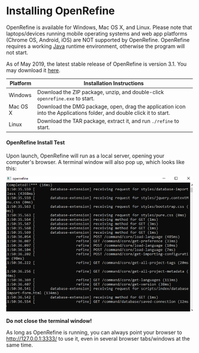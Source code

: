 # Installing OpenRefine

OpenRefine is available for Windows, Mac OS X, and Linux. Please note that laptops/devices running mobile operating systems and web app platforms (Chrome OS, Android, iOS) are NOT supported by OpenRefine. OpenRefine requires a working [Java](https://www.java.com/en/download/) runtime environment, otherwise the program will not start.

As of May 2019, the latest stable release of OpenRefine is version 3.1. You may download it [here](http://openrefine.org/download.html).

| Platform | Installation Instructions |
---------|---------------------------|
| Windows  | Download the ZIP package, unzip, and double-click `openrefine.exe` to start. |
| Mac OS X | Download the DMG package, open, drag the application icon into the Applications folder, and double click it to start. |
| Linux | Download the TAR package, extract it, and run `./refine` to start. |

#### OpenRefine Install Test

Upon launch, OpenRefine will run as a local server, opening your computer's browser. A terminal window will also pop up, which looks like this:

![OpenRefineTerminalWindow](/images/OR-terminal-window.PNG)

**Do not close the terminal window!**

As long as OpenRefine is running, you can always point your browser to http://127.0.0.1:3333/ to use it, even in several browser tabs/windows at the same time.
